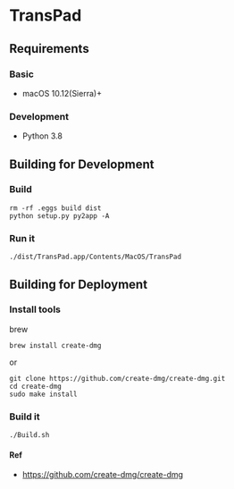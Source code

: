 # TransPad

## Requirements

### Basic

- macOS 10.12(Sierra)+

### Development

- Python 3.8

## Building for Development

### Build

```shell
rm -rf .eggs build dist
python setup.py py2app -A
```

### Run it

```shell
./dist/TransPad.app/Contents/MacOS/TransPad
```

## Building for Deployment

### Install tools

brew

```shell
brew install create-dmg
```

or

```shell
git clone https://github.com/create-dmg/create-dmg.git
cd create-dmg
sudo make install
```

### Build it

```shell
./Build.sh
```

#### Ref

- https://github.com/create-dmg/create-dmg
